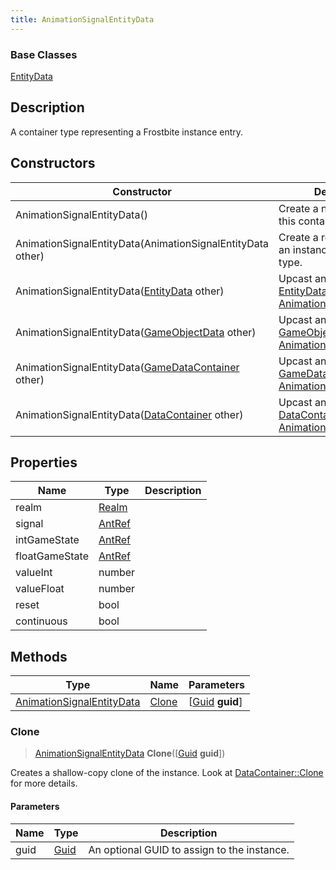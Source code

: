 ```yaml
---
title: AnimationSignalEntityData
---
```

### Base Classes

[EntityData](/vext/ref/fb/entitydata/)

## Description

A container type representing a Frostbite instance entry.

## Constructors

| Constructor                                                                          | Description                                                                                                                               |
| ------------------------------------------------------------------------------------ | ----------------------------------------------------------------------------------------------------------------------------------------- |
| AnimationSignalEntityData()                                                          | Create a new instance of this container type.                                                                                             |
| AnimationSignalEntityData(AnimationSignalEntityData other)                           | Create a reference copy of an instance of the same type.                                                                                  |
| AnimationSignalEntityData([EntityData](/vext/ref/fb/entitydata/) other)                            | Upcast an instance of type [EntityData](/vext/ref/fb/entitydata/) to [AnimationSignalEntityData](/vext/ref/fb/animationsignalentitydata/).                            |
| AnimationSignalEntityData([GameObjectData](/vext/ref/fb/gameobjectdata/) other)                    | Upcast an instance of type [GameObjectData](/vext/ref/fb/gameobjectdata/) to [AnimationSignalEntityData](/vext/ref/fb/animationsignalentitydata/).                    |
| AnimationSignalEntityData([GameDataContainer](/vext/ref/fb/gamedatacontainer/) other)              | Upcast an instance of type [GameDataContainer](/vext/ref/fb/gamedatacontainer/) to [AnimationSignalEntityData](/vext/ref/fb/animationsignalentitydata/).              |
| AnimationSignalEntityData([DataContainer](/vext/ref/shared/class/datacontainer) other) | Upcast an instance of type [DataContainer](/vext/ref/shared/class/datacontainer) to [AnimationSignalEntityData](/vext/ref/fb/animationsignalentitydata/). |

## Properties

| Name           | Type             | Description |
| -------------- | ---------------- | ----------- |
| realm          | [Realm](/vext/ref/fb/realm/)   |             |
| signal         | [AntRef](/vext/ref/fb/antref/) |             |
| intGameState   | [AntRef](/vext/ref/fb/antref/) |             |
| floatGameState | [AntRef](/vext/ref/fb/antref/) |             |
| valueInt       | number           |             |
| valueFloat     | number           |             |
| reset          | bool             |             |
| continuous     | bool             |             |

## Methods

| Type                                                   | Name            | Parameters                                     |
| ------------------------------------------------------ | --------------- | ---------------------------------------------- |
| [AnimationSignalEntityData](/vext/ref/fb/animationsignalentitydata/) | [Clone](#clone) | \[[Guid](/vext/ref/shared/class/guid) **guid**\] |

### Clone

> [AnimationSignalEntityData](/vext/ref/fb/animationsignalentitydata/) **Clone**(\[[Guid](/vext/ref/shared/class/guid) **guid**\])

Creates a shallow-copy clone of the instance. Look at [DataContainer::Clone](/vext/ref/shared/class/datacontainer#clone) for more details.

#### Parameters

| Name | Type         | Description                                 |
| ---- | ------------ | ------------------------------------------- |
| guid | [Guid](/vext/ref/shared/class/guid/) | An optional GUID to assign to the instance. |
